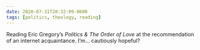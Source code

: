 ```yaml
---
date: 2020-07-31T20:32:09-0600
tags: [politics, theology, reading]
---
```


Reading Eric Gregory’s <cite>Politics & The Order of Love</cite> at the recommendation of an internet acquaintance. I’m… cautiously hopeful?